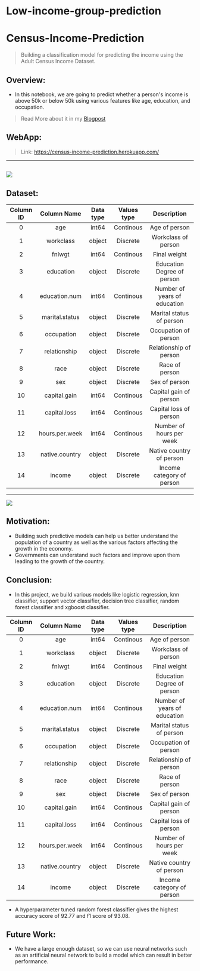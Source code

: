 # Low-income-group-prediction
# Census-Income-Prediction
> Building a classification model for predicting the income using the Adult Census Income Dataset.

## Overview:
- In this notebook, we are going to predict whether a person's income is above 50k or below 50k using various features like age, education, and occupation.

> Read More about it in my [Blogpost](https://medium.com/@adityamankar09/tuning-random-forest-algorithm-to-predict-income-14005371656e)

## WebApp: 
> Link: https://census-income-prediction.herokuapp.com/
----
![](Readme/WebApp.gif)
----

## Dataset:
| Column ID |   Column Name  | Data type | Values type |          Description         |
|:---------:|:--------------:|:---------:|:-----------:|:----------------------------:|
|     0     |       age      |   int64   |  Continous  |         Age of person        |
|     1     |    workclass   |   object  |   Discrete  |      Workclass of person     |
|     2     |     fnlwgt     |   int64   |  Continous  |         Final weight         |
|     3     |    education   |   object  |   Discrete  |  Education Degree of person  |
|     4     |  education.num |   int64   |  Continous  | Number of years of education |
|     5     | marital.status |   object  |   Discrete  |   Marital status of person   |
|     6     |   occupation   |   object  |   Discrete  |     Occupation of person     |
|     7     |  relationship  |   object  |   Discrete  |    Relationship of person    |
|     8     |      race      |   object  |   Discrete  |        Race of person        |
|     9     |       sex      |   object  |   Discrete  |         Sex of person        |
|     10    |  capital.gain  |   int64   |  Continous  |    Capital gain of person    |
|     11    |  capital.loss  |   int64   |  Continous  |    Capital loss of person    |
|     12    | hours.per.week |   int64   |  Continous  |   Number of hours per week   |
|     13    | native.country |   object  |   Discrete  |   Native country of person   |
|     14    |     income     |   object  |   Discrete  |   Income category of person  |

----
![](Readme/plot.png)

## Motivation:
- Building such predictive models can help us better understand the population of a country as well as the various factors affecting the growth in the economy.
- Governments can understand such factors and improve upon them leading to the growth of the country.

## Conclusion:
- In this project, we build various models like logistic regression, knn classifier, support vector classifier, decision tree classifier, random forest classifier and xgboost classifier.

| Column ID |   Column Name  | Data type | Values type |          Description         |
|:---------:|:--------------:|:---------:|:-----------:|:----------------------------:|
|0|       age      |   int64   |  Continous  |         Age of person        |
|1|    workclass   |   object  |   Discrete  |      Workclass of person     |
|2|     fnlwgt     |   int64   |  Continous  |         Final weight         |
|3|    education   |   object  |   Discrete  |  Education Degree of person  |
|4|  education.num |   int64   |  Continous  | Number of years of education |
|5| marital.status |   object  |   Discrete  |   Marital status of person   |
|6|   occupation   |   object  |   Discrete  |     Occupation of person     |
|7|  relationship  |   object  |   Discrete  |    Relationship of person    |
|8|      race      |   object  |   Discrete  |        Race of person        |
|9|       sex      |   object  |   Discrete  |         Sex of person        |
|10|  capital.gain  |   int64   |  Continous  |    Capital gain of person    |
|11|  capital.loss  |   int64   |  Continous  |    Capital loss of person    |
|12| hours.per.week |   int64   |  Continous  |   Number of hours per week   |
|13| native.country |   object  |   Discrete  |   Native country of person   |
|14|     income     |   object  |   Discrete  |   Income category of person  |


- A hyperparameter tuned random forest classifier gives the highest accuracy score of 92.77 and f1 score of 93.08.

## Future Work:
- We have a large enough dataset, so we can use neural networks such as an artificial neural network to build a model which can result in better performance.
